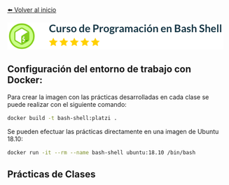 [:arrow_left: Volver al inicio](../README.md)

![Fundamentos de Bases de Datos](../images/Programacion-en-Bash-Shell.png)
## Configuración del entorno de trabajo con Docker:
Para crear la imagen con las prácticas desarrolladas en cada clase se puede realizar con el siguiente comando:
```bash
docker build -t bash-shell:platzi .
```
Se pueden efectuar las prácticas directamente en una imagen de Ubuntu 18.10:
```bash
docker run -it --rm --name bash-shell ubuntu:18.10 /bin/bash
```
## Prácticas de Clases